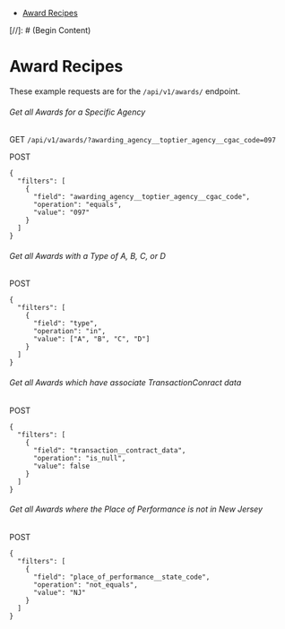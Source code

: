 <ul class="nav nav-stacked" id="sidebar">
  <li><a href="#award-recipes">Award Recipes</a></li>
</ul>
[//]: # (Begin Content)

# Award Recipes <a name="award-recipes"></a>

These example requests are for the `/api/v1/awards/` endpoint.


###### Get all Awards for a Specific Agency

GET
`/api/v1/awards/?awarding_agency__toptier_agency__cgac_code=097`

POST
```
{
  "filters": [
    {
      "field": "awarding_agency__toptier_agency__cgac_code",
      "operation": "equals",
      "value": "097"
    }
  ]
}
```


###### Get all Awards with a Type of A, B, C, or D

POST
```
{
  "filters": [
    {
      "field": "type",
      "operation": "in",
      "value": ["A", "B", "C", "D"]
    }
  ]
}
```


###### Get all Awards which have associate TransactionConract data

POST
```
{
  "filters": [
    {
      "field": "transaction__contract_data",
      "operation": "is_null",
      "value": false
    }
  ]
}
```


###### Get all Awards where the Place of Performance is _not_ in New Jersey

POST
```
{
  "filters": [
    {
      "field": "place_of_performance__state_code",
      "operation": "not_equals",
      "value": "NJ"
    }
  ]
}
```
